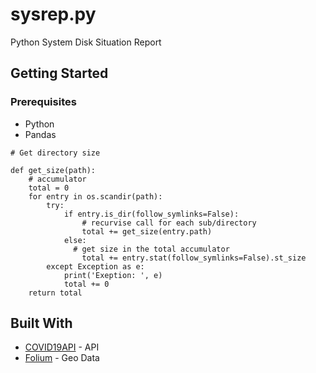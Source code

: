 # sysrep.py

Python System Disk Situation Report 

## Getting Started

### Prerequisites

- Python
- Pandas

```
# Get directory size

def get_size(path):
    # accumulator
    total = 0
    for entry in os.scandir(path):
        try:
            if entry.is_dir(follow_symlinks=False):
                # recurvise call for each sub/directory
                total += get_size(entry.path)
            else:
              # get size in the total accumulator
                total += entry.stat(follow_symlinks=False).st_size
        except Exception as e:
            print('Exeption: ', e)
            total += 0
    return total
```

## Built With

* [COVID19API](https://covid19api.com//) - API
* [Folium](https://raw.githubusercontent.com/python-visualization/folium/master/examples/data) - Geo Data
